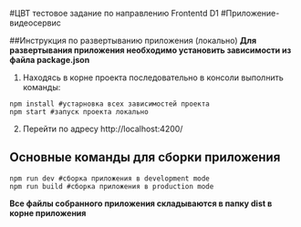 #ЦВТ тестовое задание по направлению Frontentd D1
#Приложение-видеосервис

##Инструкция по развертыванию приложения (локально)
**Для развертывания приложения необходимо установить зависимости из файла package.json**
1. Находясь в корне проекта последовательно в консоли выполнить команды:
```
npm install #устарновка всех зависимостей проекта
npm start #запуск проекта локально 
```
2. Перейти по адресу http://localhost:4200/ 

## Основные команды для сборки приложения
```
npm run dev #сборка приложения в development mode
npm run build #сборка приложения в production mode
```
**Все файлы собранного приложения складываются в папку dist в корне приложения**